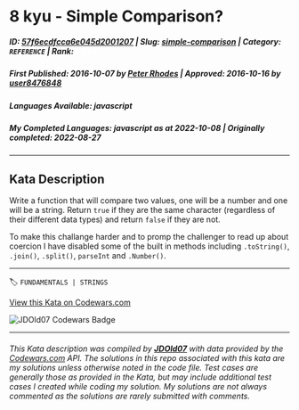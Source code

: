 # 8 kyu - Simple Comparison? 

##### **ID**: [57f6ecdfcca6e045d2001207](https://www.codewars.com/kata/57f6ecdfcca6e045d2001207) | **Slug**: [simple-comparison](https://www.codewars.com/kata/57f6ecdfcca6e045d2001207) | **Category**: `REFERENCE` | **Rank**: <span style="color:white">8 kyu</span>

##### **First Published**: 2016-10-07 ***by*** [Peter Rhodes](https://www.codewars.com/users/Peter%20Rhodes) | **Approved**: 2016-10-16 ***by*** [user8476848](https://www.codewars.com/users/user8476848)

##### **Languages Available**: javascript

##### **My Completed Languages**: javascript ***as at*** 2022-10-08 | **Originally completed**: 2022-08-27

---

## Kata Description


Write a function that will compare two values, one will be a number and one will be a string. Return ```true``` if they are the same character (regardless of their different data types) and return ```false``` if they are not.



To make this challange harder and to promp the challenger to read up about coercion I have disabled some of the built in methods including ```.toString()```, ```.join()```, ```.split()```, ```parseInt``` and ```.Number()```.

---


🏷 `FUNDAMENTALS | STRINGS`


[View this Kata on Codewars.com](https://www.codewars.com/kata/57f6ecdfcca6e045d2001207)

![](https://www.codewars.com/users/jdold07/badges/large "JDOld07 Codewars Badge")

---

###### *This Kata description was compiled by [**JDOld07**](https://tpstech.dev) with data provided by the [Codewars.com](https://www.codewars.com) API.  The solutions in this repo associated with this kata are my solutions unless otherwise noted in the code file.  Test cases are generally those as provided in the Kata, but may include additional test cases I created while coding my solution.  My solutions are not always commented as the solutions are rarely submitted with comments.*
